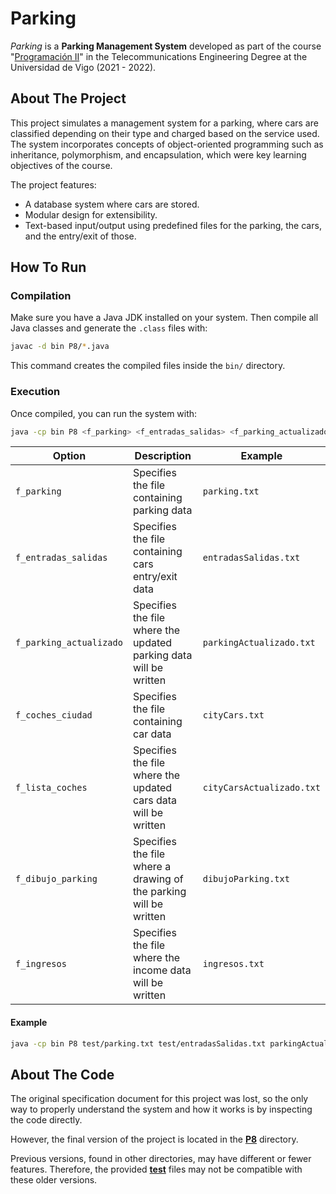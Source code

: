 # Parking
_Parking_ is a **Parking Management System** developed as part of the course "[Programación II](https://secretaria.uvigo.gal/docnet-nuevo/guia_docent/index.php?centre=305&ensenyament=V05G301V01&assignatura=V05G301V01110&any_academic=2021_22)" in the Telecommunications Engineering Degree at the Universidad de Vigo (2021 - 2022).

## About The Project
This project simulates a management system for a parking, where cars are classified depending on their type and charged based on the service used. The system incorporates concepts of object-oriented programming such as inheritance, polymorphism, and encapsulation, which were key learning objectives of the course.

The project features:
- A database system where cars are stored.
- Modular design for extensibility.
- Text-based input/output using predefined files for the parking, the cars, and the entry/exit of those.

## How To Run
### Compilation
Make sure you have a Java JDK installed on your system. Then compile all Java classes and generate the `.class` files with:

```bash
javac -d bin P8/*.java
```

This command creates the compiled files inside the `bin/` directory.

### Execution
Once compiled, you can run the system with:

```bash
java -cp bin P8 <f_parking> <f_entradas_salidas> <f_parking_actualizado> <f_coches_ciudad> <f_lista_coches> <f_dibujo_parking> <f_ingresos>
```

| Option | Description | Example |
|--------|-------------|---------|
| `f_parking` | Specifies the file containing parking data | `parking.txt` |
| `f_entradas_salidas` | Specifies the file containing cars entry/exit data | `entradasSalidas.txt` |
| `f_parking_actualizado` | Specifies the file where the updated parking data will be written | `parkingActualizado.txt` |
| `f_coches_ciudad` | Specifies the file containing car data | `cityCars.txt` |
| `f_lista_coches` | Specifies the file where the updated cars data will be written | `cityCarsActualizado.txt` |
| `f_dibujo_parking` | Specifies the file where a drawing of the parking will be written | `dibujoParking.txt` |
| `f_ingresos` | Specifies the file where the income data will be written | `ingresos.txt` |

#### Example
```bash
java -cp bin P8 test/parking.txt test/entradasSalidas.txt parkingActualizado.txt test/cityCars.txt cityCarsActualizado.txt dibujoParking.txt ingresos.txt
```

## About The Code

The original specification document for this project was lost, so the only way to properly understand the system and how it works is by inspecting the code directly.

However, the final version of the project is located in the [**P8**](P8) directory.

Previous versions, found in other directories, may have different or fewer features. Therefore, the provided [**test**](test) files may not be compatible with these older versions.
